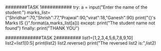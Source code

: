 ########TASK 1###########
try:
    a = input("Enter the name of the student:")
    marks_list={"Shridhar":70,"Shrish":77,"Prajwal":90,"virat":18,"Ganesh":90}
    print("{}'s Marks IS {}".format(a,marks_list[a]))
except:
    print("The student name not found")
finally:
    print("THANK YOU")


#############TASK 2#########
list1=[1,2,3,4,5,6,7,8,9,10]
list2=list1[0:5]
print(list2)
list2.reverse()
print("The reversed list2 is:",list2)
